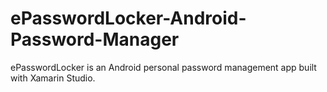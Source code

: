 ePasswordLocker-Android-Password-Manager
========================================

ePasswordLocker is an Android personal password management app built with Xamarin Studio.

